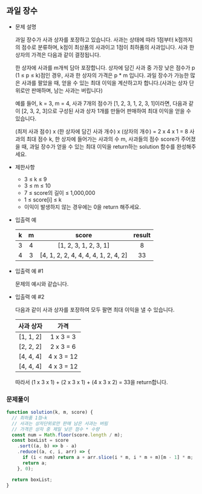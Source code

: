 ## 과일 장수

- 문제 설명

  과일 장수가 사과 상자를 포장하고 있습니다. 사과는 상태에 따라 1점부터 k점까지의 점수로 분류하며, k점이 최상품의 사과이고 1점이 최하품의 사과입니다. 사과 한 상자의 가격은 다음과 같이 결정됩니다.

  한 상자에 사과를 m개씩 담아 포장합니다.
  상자에 담긴 사과 중 가장 낮은 점수가 p (1 ≤ p ≤ k)점인 경우, 사과 한 상자의 가격은 p \* m 입니다.
  과일 장수가 가능한 많은 사과를 팔았을 때, 얻을 수 있는 최대 이익을 계산하고자 합니다.(사과는 상자 단위로만 판매하며, 남는 사과는 버립니다)

  예를 들어, k = 3, m = 4, 사과 7개의 점수가 [1, 2, 3, 1, 2, 3, 1]이라면, 다음과 같이 [2, 3, 2, 3]으로 구성된 사과 상자 1개를 만들어 판매하여 최대 이익을 얻을 수 있습니다.

  (최저 사과 점수) x (한 상자에 담긴 사과 개수) x (상자의 개수) = 2 x 4 x 1 = 8
  사과의 최대 점수 k, 한 상자에 들어가는 사과의 수 m, 사과들의 점수 score가 주어졌을 때, 과일 장수가 얻을 수 있는 최대 이익을 return하는 solution 함수를 완성해주세요.

- 제한사항

  - 3 ≤ k ≤ 9
  - 3 ≤ m ≤ 10
  - 7 ≤ score의 길이 ≤ 1,000,000
  - 1 ≤ score[i] ≤ k
  - 이익이 발생하지 않는 경우에는 0을 return 해주세요.

- 입출력 예

  |  k  |  m  |                score                 | result |
  | :-: | :-: | :----------------------------------: | :----: |
  |  3  |  4  |        [1, 2, 3, 1, 2, 3, 1]         |   8    |
  |  4  |  3  | [4, 1, 2, 2, 4, 4, 4, 4, 1, 2, 4, 2] |   33   |

- 입출력 예 #1

  문제의 예시와 같습니다.

- 입출력 예 #2

  다음과 같이 사과 상자를 포장하여 모두 팔면 최대 이익을 낼 수 있습니다.

  | 사과 상자 |    가격    |
  | :-------: | :--------: |
  | [1, 1, 2] | 1 x 3 = 3  |
  | [2, 2, 2] | 2 x 3 = 6  |
  | [4, 4, 4] | 4 x 3 = 12 |
  | [4, 4, 4] | 4 x 3 = 12 |

  따라서 (1 x 3 x 1) + (2 x 3 x 1) + (4 x 3 x 2) = 33을 return합니다.

### 문제풀이

```jsx
function solution(k, m, score) {
  // 최하품 1점~k
  // 사과는 상자단위로만 판매 남은 사과는 버림
  // 가격은 상자 중 제일 낮은 점수 * 수량
  const num = Math.floor(score.length / m);
  const boxList = score
    .sort((a, b) => b - a)
    .reduce((a, c, i, arr) => {
      if (i < num) return a + arr.slice(i * m, i * m + m)[m - 1] * m;
      return a;
    }, 0);

  return boxList;
}
```
